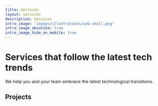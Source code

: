 ```yaml
---
title: Services
layout: services
description: Services
intro_image: "images/illustrations/web-small.png"
intro_image_absolute: true
intro_image_hide_on_mobile: true
---
```


# Services that follow the latest tech trends

We help you and your team embrace the latest technological transitions.

## Projects










